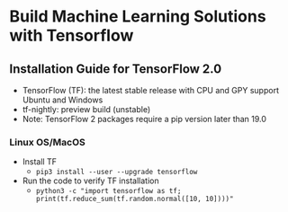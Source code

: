 # Build Machine Learning Solutions with Tensorflow

## Installation Guide for TensorFlow 2.0
- TensorFlow (TF): the latest stable release with CPU and GPY support Ubuntu and Windows
- tf-nightly: preview build (unstable)
- Note: TensorFlow 2 packages require a pip version later than 19.0

### Linux OS/MacOS
- Install TF
    - `pip3 install --user --upgrade tensorflow`
- Run the code to verify TF installation
    - `python3 -c "import tensorflow as tf; print(tf.reduce_sum(tf.random.normal([10, 10])))"`
